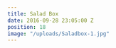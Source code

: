 ```yaml
---
title: Salad Box
date: 2016-09-28 23:05:00 Z
position: 18
image: "/uploads/Saladbox-1.jpg"
---
```


